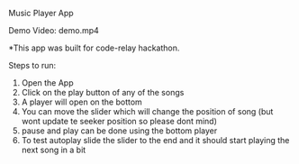 Music Player App

Demo Video: demo.mp4

 *This app was built for code-relay hackathon.
 
Steps to run:
1. Open the App
2. Click on the play button of any of the songs
3. A player will open on the bottom
4. You can move the slider which will change the position of song (but wont update te seeker position so please dont mind)
5. pause and play can be done using the bottom player
6. To test autoplay slide the slider to the end and it should start playing the next song in a bit
